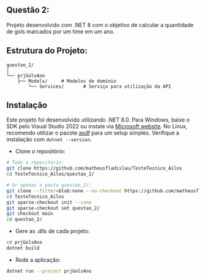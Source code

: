 ## Questão 2:

Projeto desenvolvido com .NET 8 com o objetivo de calcular a quantidade de gols marcados por um time em um ano.

## Estrutura do Projeto:

``` 
questao_2/
│
└── prjGolsAno
	├── Models/		# Modelos de domínio
        └── Services/		# Serviço para utilização da API
```
## Instalação

Este projeto foi desenvolvido utilizando .NET 8.0. Para Windows, baixe o SDK pelo Visual Studio 2022 ou instale via [Microsoft website](https://dotnet.microsoft.com/pt-br/download/dotnet/8.0). No Linux, recomendo utilizar o pacote [asdf](https://asdf-vm.com/guide/getting-started.html) para um setup simples. Verifique a instalação com ```dotnet --version```.

- Clone o repositório:
```bash
# Todo o repositório:
git clone https://github.com/matheusfladislau/TesteTecnico_Ailos
cd TesteTecnico_Ailos/questao_2/

# Or apenas a pasta questao_2/:
git clone --filter=blob:none --no-checkout https://github.com/matheusfladislau/TesteTecnico_Ailos
cd TesteTecnico_Ailos
git sparse-checkout init --cone
git sparse-checkout set questao_2/
git checkout main
cd questao_2/
```

- Gere as .dlls de cada projeto:
```bash
cd prjGolsAno
dotnet build
```

- Rode a aplicação:
```bash
dotnet run --project prjGolsAno
```
